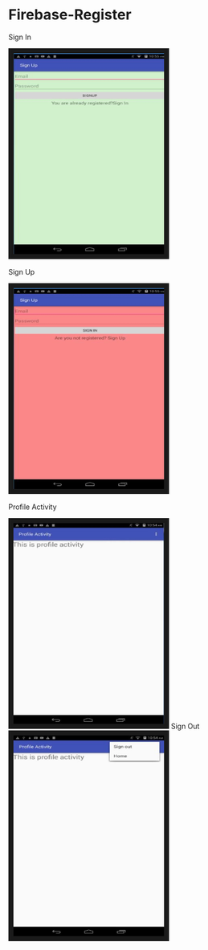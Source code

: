 # Firebase-Register

Sign In

<img src="image/1.jpg" 
alt="IMAGE ALT TEXT HERE" width="300" height="400" border="10" />


Sign Up

<img src="image/2.jpg" 
alt="IMAGE ALT TEXT HERE" width="300" height="400" border="10" />

Profile Activity

<img src="image/3.jpg" 
alt="IMAGE ALT TEXT HERE" width="300" height="400" border="10" />
Sign Out
<img src="image/4.jpg" 
alt="IMAGE ALT TEXT HERE" width="300" height="400" border="10" />

